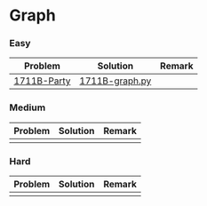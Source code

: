 # Graph

### Easy

| Problem | Solution | Remark |
| ------- | -------- | ------ |
| [1711B-Party](https://codeforces.com/problemset/problem/1711/B) | [1711B-graph.py](https://github.com/chuzhumin98/PythonForMillions/blob/main/Codeforces/1711/1711B-graph.py) |        |



### Medium

| Problem                                                      | Solution                                                     | Remark |
| ------------------------------------------------------------ | ------------------------------------------------------------ | ------ |
|   |  |        |



### Hard

| Problem | Solution | Remark |
| ------- | -------- | ------ |
|   |  |        |